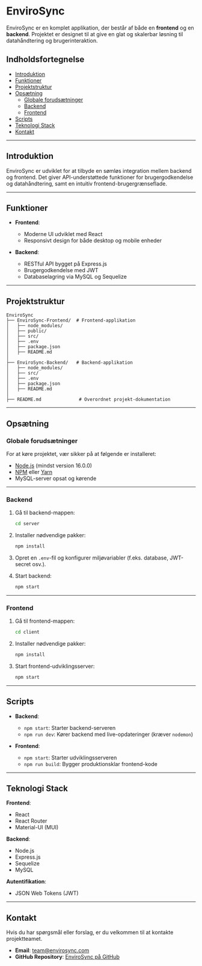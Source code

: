 # EnviroSync

EnviroSync er en komplet applikation, der består af både en **frontend** og en **backend**. Projektet er designet til at give en glat og skalerbar løsning til datahåndtering og brugerinteraktion.

## Indholdsfortegnelse

- [Introduktion](#introduktion)
- [Funktioner](#funktioner)
- [Projektstruktur](#projektstruktur)
- [Opsætning](#opsætning)
    - [Globale forudsætninger](#globale-forudsætninger)
    - [Backend](#backend)
    - [Frontend](#frontend)
- [Scripts](#scripts)
- [Teknologi Stack](#teknologi-stack)
- [Kontakt](#kontakt)

---

## Introduktion

EnviroSync er udviklet for at tilbyde en sømløs integration mellem backend og frontend. Det giver API-understøttede funktioner for brugergodkendelse og datahåndtering, samt en intuitiv frontend-brugergrænseflade.

---

## Funktioner

- **Frontend**:
    - Moderne UI udviklet med React
    - Responsivt design for både desktop og mobile enheder

- **Backend**:
    - RESTful API bygget på Express.js
    - Brugergodkendelse med JWT
    - Databaselagring via MySQL og Sequelize

---

## Projektstruktur

```
EnviroSync
├── EnviroSync-Frontend/  # Frontend-applikation
│   ├── node_modules/     
│   ├── public/           
│   ├── src/              
│   ├── .env              
│   ├── package.json      
│   ├── README.md         
│
├── EnviroSync-Backend/   # Backend-applikation
│   ├── node_modules/     
│   ├── src/              
│   ├── .env              
│   ├── package.json      
│   ├── README.md         
│
├── README.md              # Overordnet projekt-dokumentation
```


---

## Opsætning

### Globale forudsætninger

For at køre projektet, vær sikker på at følgende er installeret:

- [Node.js](https://nodejs.org) (mindst version 16.0.0)
- [NPM](https://www.npmjs.com/) eller [Yarn](https://yarnpkg.com/)
- MySQL-server opsat og kørende

---

### Backend

1. Gå til backend-mappen:
   ```bash
   cd server
   ```

2. Installer nødvendige pakker:
   ```bash
   npm install
   ```

3. Opret en `.env`-fil og konfigurer miljøvariabler (f.eks. database, JWT-secret osv.).

4. Start backend:
   ```bash
   npm start
   ```

---

### Frontend

1. Gå til frontend-mappen:
   ```bash
   cd client
   ```

2. Installer nødvendige pakker:
   ```bash
   npm install
   ```

3. Start frontend-udviklingsserver:
   ```bash
   npm start
   ```

---

## Scripts

- **Backend**:
    - `npm start`: Starter backend-serveren
    - `npm run dev`: Kører backend med live-opdateringer (kræver `nodemon`)

- **Frontend**:
    - `npm start`: Starter udviklingsserveren
    - `npm run build`: Bygger produktionsklar frontend-kode

---

## Teknologi Stack

**Frontend**:
- React
- React Router
- Material-UI (MUI)

**Backend**:
- Node.js
- Express.js
- Sequelize
- MySQL

**Autentifikation**:
- JSON Web Tokens (JWT)

---

## Kontakt

Hvis du har spørgsmål eller forslag, er du velkommen til at kontakte projektteamet.

- **Email**: [team@envirosync.com](mailto:kasper@launchify.dk)
- **GitHub Repository**: [EnviroSync på GitHub](#)